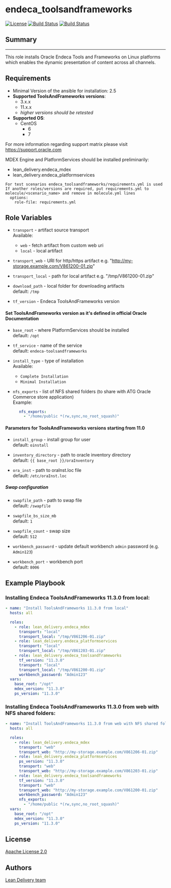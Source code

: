 endeca_toolsandframeworks
=========
[![License](https://img.shields.io/badge/license-Apache-green.svg?style=flat)](https://raw.githubusercontent.com/lean-delivery/ansible-role-endeca-toolsandframeworks/master/LICENSE)
[![Build Status](https://travis-ci.org/lean-delivery/ansible-role-endeca-toolsandframeworks.svg?branch=master)](https://travis-ci.org/lean-delivery/ansible-role-endeca-toolsandframeworks)
[![Build Status](https://gitlab.com/lean-delivery/ansible-role-endeca-toolsandframeworks/badges/master/build.svg)](https://gitlab.com/lean-delivery/ansible-role-endeca-toolsandframeworks)

## Summary
--------------

This role installs Oracle Endeca Tools and Frameworks on Linux platforms which enables the dynamic presentation of content across all channels.


Requirements
--------------

 - Minimal Version of the ansible for installation: 2.5
 - **Supported ToolsAndFrameworks versions**:
   - 3.x.x
   - 11.x.x
   - _higher versions should be retested_
 - **Supported OS**:
   - CentOS
     - 6
     - 7

For more information regarding support matrix please visit <https://support.oracle.com>

MDEX Engine and PlatformServices should be installed preliminarily:
  - lean_delivery.endeca_mdex
  - lean_delivery.endeca_platformservices

```
For test scenarios endeca_toolsandframeworks/requirements.yml is used  
If another roles/versions are required, put requirements.yml to molecule/<scenario_name> and remove in molecule.yml lines  
  options:  
    role-file: requirements.yml
```


Role Variables
--------------

  - `transport` - artifact source transport  
     Available:
      - `web` - fetch artifact from custom web uri
      - `local` - local artifact

  - `transport_web` - URI for http/https artifact  e.g. "http://my-storage.example.com/V861200-01.zip"
  - `transport_local` - path for local artifact e.g. "/tmp/V861200-01.zip"

  - `download_path` - local folder for downloading artifacts  
    default: `/tmp`

  - `tf_version` - Endeca ToolsAndFrameworks version

#### Set ToolsAndFrameworks version as it's defined in official Oracle Documentation

  - `base_root` - where PlatformServices should be installed  
    default: `/opt`

  - `tf_service` - name of the service  
    default: `endeca-toolsandframeworks`

  - `install_type` - type of installation  
    Available:  
      - `Complete Installation`
      - `Minimal Installation`

  - `nfs_exports` - list of NFS shared folders (to share with ATG Oracle Commerce store application)  
    Example:  

```yaml
      nfs_exports:  
        - "/home/public *(rw,sync,no_root_squash)"
```

#### Parameters for ToolsAndFrameworks versions starting from 11.0

  - `install_group` - install group for user  
    default: `oinstall`

  - `inventory_directory` - path to oracle inventory directory  
    default: `{{ base_root }}/oraInventory`

  - `ora_inst` - path to oraInst.loc file  
    default: `/etc/oraInst.loc`

##### Swap configuration

  - `swapfile_path` - path to swap file  
    default: `/swapfile`

  - `swapfile_bs_size_mb`  
    default: `1`

  - `swapfile_count` - swap size  
    default: `512`

  - `workbench_password` - update default workbench `admin` password (e.g. `Admin123`)

  - `workbench_port` - workbench port  
    default: `8006`

Example Playbook
----------------

### Installing Endeca ToolsAndFrameworks 11.3.0 from local:
```yaml
- name: "Install ToolsAndFrameworks 11.3.0 from local"
  hosts: all

  roles:
    - role: lean_delivery.endeca_mdex
      transport: "local"
      transport_local: "/tmp/V861206-01.zip"
    - role: lean_delivery.endeca_platformservices
      transport: "local"
      transport_local: "/tmp/V861203-01.zip"
    - role: lean_delivery.endeca_toolsandframeworks
      tf_version: "11.3.0"
      transport: "local"
      transport_local: "/tmp/V861200-01.zip"
      workbench_password: "Admin123"
  vars:
    base_root: "/opt"
    mdex_version: "11.3.0"
    ps_version: "11.3.0"
```

### Installing Endeca ToolsAndFrameworks 11.3.0 from web with NFS shared folders:
```yaml
- name: "Install ToolsAndFrameworks 11.3.0 from web with NFS shared folders"
  hosts: all

  roles:
    - role: lean_delivery.endeca_mdex
      transport: "web"
      transport_web: "http://my-storage.example.com/V861206-01.zip"
    - role: lean_delivery.endeca_platformservices
      ps_version: "11.3.0"
      transport: "web"
      transport_web: "http://my-storage.example.com/V861203-01.zip"
    - role: lean_delivery.endeca_toolsandframeworks
      tf_version: "11.3.0"
      transport: "web"
      transport_web: "http://my-storage.example.com/V861200-01.zip"
      workbench_password: "Admin123"
      nfs_exports:
        - "/home/public *(rw,sync,no_root_squash)"
  vars:
    base_root: "/opt"
    mdex_version: "11.3.0"
    ps_version: "11.3.0"
```


## License

[Apache License 2.0](https://raw.githubusercontent.com/lean-delivery/ansible-role-endeca-toolsandframeworks/master/LICENSE)

## Authors

[Lean Delivery team](team@lean-delivery.com)

